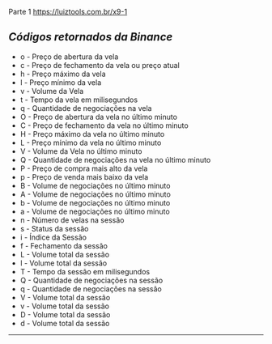 Parte 1 https://luiztools.com.br/x9-1

*Códigos retornados da Binance*
---
* o - Preço de abertura da vela
* c - Preço de fechamento da vela ou preço atual
* h - Preço máximo da vela
* l - Preço mínimo da vela
* v - Volume da Vela
* t - Tempo da vela em milisegundos
* q - Quantidade de negociações na vela
* O - Preço de abertura da vela no último minuto
* C - Preço de fechamento da vela no último minuto
* H - Preço máximo da vela no último minuto
* L - Preço mínimo da vela no último minuto
* V - Volume da Vela no último minuto
* Q - Quantidade de negociações na vela no último minuto
* P - Preço de compra mais alto da vela
* p - Preço de venda mais baixo da vela
* B - Volume de negociações no último minuto
* A - Volume de negociações no último minuto
* b - Volume de negociações no último minuto
* a - Volume de negociações no último minuto
* n - Número de velas na sessão
* s - Status da sessão
* i - Índice da Sessão
* f - Fechamento da sessão
* L - Volume total da sessão
* l - Volume total da sessão
* T - Tempo da sessão em milisegundos
* Q - Quantidade de negociações na sessão
* q - Quantidade de negociações na sessão
* V - Volume total da sessão
* v - Volume total da sessão
* D - Volume total da sessão
* d - Volume total da sessão
---
